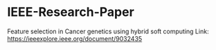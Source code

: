 # IEEE-Research-Paper
Feature selection in Cancer genetics using hybrid soft computing
Link: https://ieeexplore.ieee.org/document/9032435
